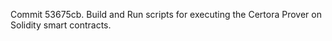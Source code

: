 Commit 53675cb.                    Build and Run scripts for executing the Certora Prover on Solidity smart contracts.
